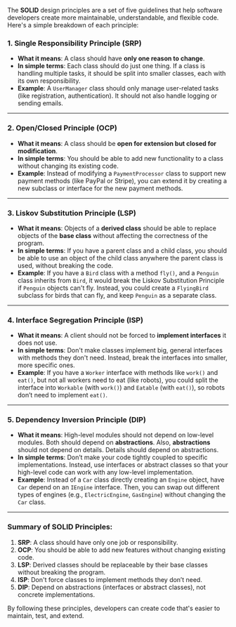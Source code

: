 The **SOLID** design principles are a set of five guidelines that help software developers create more maintainable, understandable, and flexible code. Here's a simple breakdown of each principle:

### **1. Single Responsibility Principle (SRP)**

- **What it means**: A class should have **only one reason to change**.
- **In simple terms**: Each class should do just one thing. If a class is handling multiple tasks, it should be split into smaller classes, each with its own responsibility.
- **Example**: A `UserManager` class should only manage user-related tasks (like registration, authentication). It should not also handle logging or sending emails.

---

### **2. Open/Closed Principle (OCP)**

- **What it means**: A class should be **open for extension but closed for modification**.
- **In simple terms**: You should be able to add new functionality to a class without changing its existing code.
- **Example**: Instead of modifying a `PaymentProcessor` class to support new payment methods (like PayPal or Stripe), you can extend it by creating a new subclass or interface for the new payment methods.

---

### **3. Liskov Substitution Principle (LSP)**

- **What it means**: Objects of a **derived class** should be able to replace objects of the **base class** without affecting the correctness of the program.
- **In simple terms**: If you have a parent class and a child class, you should be able to use an object of the child class anywhere the parent class is used, without breaking the code.
- **Example**: If you have a `Bird` class with a method `fly()`, and a `Penguin` class inherits from `Bird`, it would break the Liskov Substitution Principle if `Penguin` objects can't fly. Instead, you could create a `FlyingBird` subclass for birds that can fly, and keep `Penguin` as a separate class.

---

### **4. Interface Segregation Principle (ISP)**

- **What it means**: A client should not be forced to **implement interfaces** it does not use.
- **In simple terms**: Don't make classes implement big, general interfaces with methods they don't need. Instead, break the interfaces into smaller, more specific ones.
- **Example**: If you have a `Worker` interface with methods like `work()` and `eat()`, but not all workers need to eat (like robots), you could split the interface into `Workable` (with `work()`) and `Eatable` (with `eat()`), so robots don’t need to implement `eat()`.

---

### **5. Dependency Inversion Principle (DIP)**

- **What it means**: High-level modules should not depend on low-level modules. Both should depend on **abstractions**. Also, **abstractions** should not depend on details. Details should depend on abstractions.
- **In simple terms**: Don’t make your code tightly coupled to specific implementations. Instead, use interfaces or abstract classes so that your high-level code can work with any low-level implementation.
- **Example**: Instead of a `Car` class directly creating an `Engine` object, have `Car` depend on an `IEngine` interface. Then, you can swap out different types of engines (e.g., `ElectricEngine`, `GasEngine`) without changing the `Car` class.

---

### **Summary of SOLID Principles**:
1. **SRP**: A class should have only one job or responsibility.
2. **OCP**: You should be able to add new features without changing existing code.
3. **LSP**: Derived classes should be replaceable by their base classes without breaking the program.
4. **ISP**: Don't force classes to implement methods they don’t need.
5. **DIP**: Depend on abstractions (interfaces or abstract classes), not concrete implementations.

By following these principles, developers can create code that's easier to maintain, test, and extend.